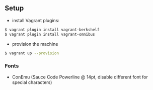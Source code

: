 ## Setup

- install Vagrant plugins:

```sh
$ vagrant plugin install vagrant-berkshelf
$ vagrant plugin install vagrant-omnibus
```

- provision the machine

```sh
$ vagrant up --provision
```


### Fonts
 - ConEmu (Sauce Code Powerline @ 14pt, disable different font for special characters)
